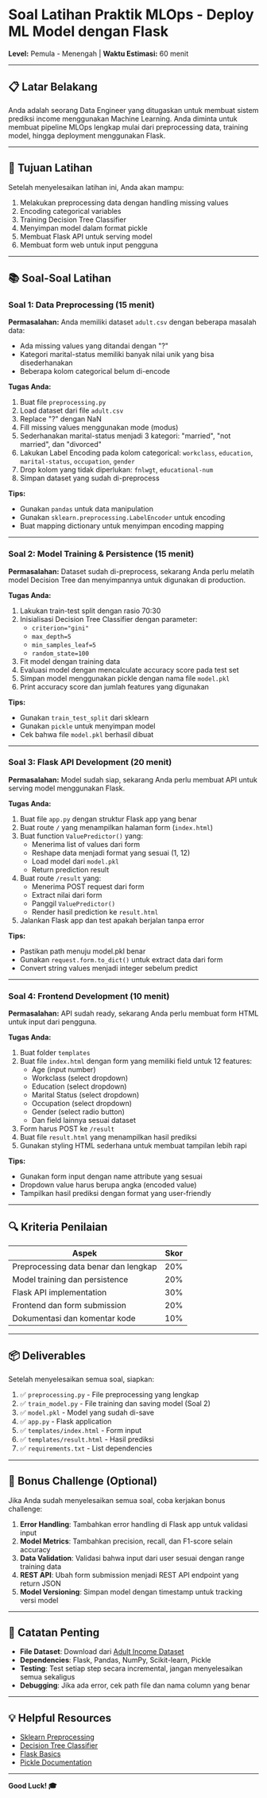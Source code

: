 # Soal Latihan Praktik MLOps - Deploy ML Model dengan Flask

**Level:** Pemula - Menengah | **Waktu Estimasi:** 60 menit

---

## 📋 Latar Belakang

Anda adalah seorang Data Engineer yang ditugaskan untuk membuat sistem prediksi income menggunakan Machine Learning. Anda diminta untuk membuat pipeline MLOps lengkap mulai dari preprocessing data, training model, hingga deployment menggunakan Flask.

---

## 🎯 Tujuan Latihan

Setelah menyelesaikan latihan ini, Anda akan mampu:
1. Melakukan preprocessing data dengan handling missing values
2. Encoding categorical variables
3. Training Decision Tree Classifier
4. Menyimpan model dalam format pickle
5. Membuat Flask API untuk serving model
6. Membuat form web untuk input pengguna

---

## 📚 Soal-Soal Latihan

### **Soal 1: Data Preprocessing (15 menit)**

**Permasalahan:**
Anda memiliki dataset `adult.csv` dengan beberapa masalah data:
- Ada missing values yang ditandai dengan "?"
- Kategori marital-status memiliki banyak nilai unik yang bisa disederhanakan
- Beberapa kolom categorical belum di-encode

**Tugas Anda:**
1. Buat file `preprocessing.py`
2. Load dataset dari file `adult.csv`
3. Replace "?" dengan NaN
4. Fill missing values menggunakan mode (modus)
5. Sederhanakan marital-status menjadi 3 kategori: "married", "not married", dan "divorced"
6. Lakukan Label Encoding pada kolom categorical: `workclass`, `education`, `marital-status`, `occupation`, `gender`
7. Drop kolom yang tidak diperlukan: `fnlwgt`, `educational-num`
8. Simpan dataset yang sudah di-preprocess

**Tips:**
- Gunakan `pandas` untuk data manipulation
- Gunakan `sklearn.preprocessing.LabelEncoder` untuk encoding
- Buat mapping dictionary untuk menyimpan encoding mapping

---

### **Soal 2: Model Training & Persistence (15 menit)**

**Permasalahan:**
Dataset sudah di-preprocess, sekarang Anda perlu melatih model Decision Tree dan menyimpannya untuk digunakan di production.

**Tugas Anda:**
1. Lakukan train-test split dengan rasio 70:30
2. Inisialisasi Decision Tree Classifier dengan parameter:
   - `criterion="gini"`
   - `max_depth=5`
   - `min_samples_leaf=5`
   - `random_state=100`
3. Fit model dengan training data
4. Evaluasi model dengan mencalculate accuracy score pada test set
5. Simpan model menggunakan pickle dengan nama file `model.pkl`
6. Print accuracy score dan jumlah features yang digunakan

**Tips:**
- Gunakan `train_test_split` dari sklearn
- Gunakan `pickle` untuk menyimpan model
- Cek bahwa file `model.pkl` berhasil dibuat

---

### **Soal 3: Flask API Development (20 menit)**

**Permasalahan:**
Model sudah siap, sekarang Anda perlu membuat API untuk serving model menggunakan Flask.

**Tugas Anda:**
1. Buat file `app.py` dengan struktur Flask app yang benar
2. Buat route `/` yang menampilkan halaman form (`index.html`)
3. Buat function `ValuePredictor()` yang:
   - Menerima list of values dari form
   - Reshape data menjadi format yang sesuai (1, 12)
   - Load model dari `model.pkl`
   - Return prediction result
4. Buat route `/result` yang:
   - Menerima POST request dari form
   - Extract nilai dari form
   - Panggil `ValuePredictor()`
   - Render hasil prediction ke `result.html`
5. Jalankan Flask app dan test apakah berjalan tanpa error

**Tips:**
- Pastikan path menuju model.pkl benar
- Gunakan `request.form.to_dict()` untuk extract data dari form
- Convert string values menjadi integer sebelum predict

---

### **Soal 4: Frontend Development (10 menit)**

**Permasalahan:**
API sudah ready, sekarang Anda perlu membuat form HTML untuk input dari pengguna.

**Tugas Anda:**
1. Buat folder `templates`
2. Buat file `index.html` dengan form yang memiliki field untuk 12 features:
   - Age (input number)
   - Workclass (select dropdown)
   - Education (select dropdown)
   - Marital Status (select dropdown)
   - Occupation (select dropdown)
   - Gender (select radio button)
   - Dan field lainnya sesuai dataset
3. Form harus POST ke `/result`
4. Buat file `result.html` yang menampilkan hasil prediksi
5. Gunakan styling HTML sederhana untuk membuat tampilan lebih rapi

**Tips:**
- Gunakan form input dengan name attribute yang sesuai
- Dropdown value harus berupa angka (encoded value)
- Tampilkan hasil prediksi dengan format yang user-friendly

---

## 🔍 Kriteria Penilaian

| Aspek | Skor |
|-------|------|
| Preprocessing data benar dan lengkap | 20% |
| Model training dan persistence | 20% |
| Flask API implementation | 30% |
| Frontend dan form submission | 20% |
| Dokumentasi dan komentar kode | 10% |

---

## 📦 Deliverables

Setelah menyelesaikan semua soal, siapkan:
1. ✅ `preprocessing.py` - File preprocessing yang lengkap
2. ✅ `train_model.py` - File training dan saving model (Soal 2)
3. ✅ `model.pkl` - Model yang sudah di-save
4. ✅ `app.py` - Flask application
5. ✅ `templates/index.html` - Form input
6. ✅ `templates/result.html` - Hasil prediksi
7. ✅ `requirements.txt` - List dependencies

---

## 🚀 Bonus Challenge (Optional)

Jika Anda sudah menyelesaikan semua soal, coba kerjakan bonus challenge:

1. **Error Handling**: Tambahkan error handling di Flask app untuk validasi input
2. **Model Metrics**: Tambahkan precision, recall, dan F1-score selain accuracy
3. **Data Validation**: Validasi bahwa input dari user sesuai dengan range training data
4. **REST API**: Ubah form submission menjadi REST API endpoint yang return JSON
5. **Model Versioning**: Simpan model dengan timestamp untuk tracking versi model

---

## 📝 Catatan Penting

- **File Dataset**: Download dari [Adult Income Dataset](https://media.geeksforgeeks.org/wp-content/uploads/20250324175201901232/adult.csv)
- **Dependencies**: Flask, Pandas, NumPy, Scikit-learn, Pickle
- **Testing**: Test setiap step secara incremental, jangan menyelesaikan semua sekaligus
- **Debugging**: Jika ada error, cek path file dan nama column yang benar

---

## 💡 Helpful Resources

- [Sklearn Preprocessing](https://scikit-learn.org/stable/modules/preprocessing.html)
- [Decision Tree Classifier](https://scikit-learn.org/stable/modules/generated/sklearn.tree.DecisionTreeClassifier.html)
- [Flask Basics](https://flask.palletsprojects.com/en/3.0.x/)
- [Pickle Documentation](https://docs.python.org/3/library/pickle.html)

---

**Good Luck! 🎓**
